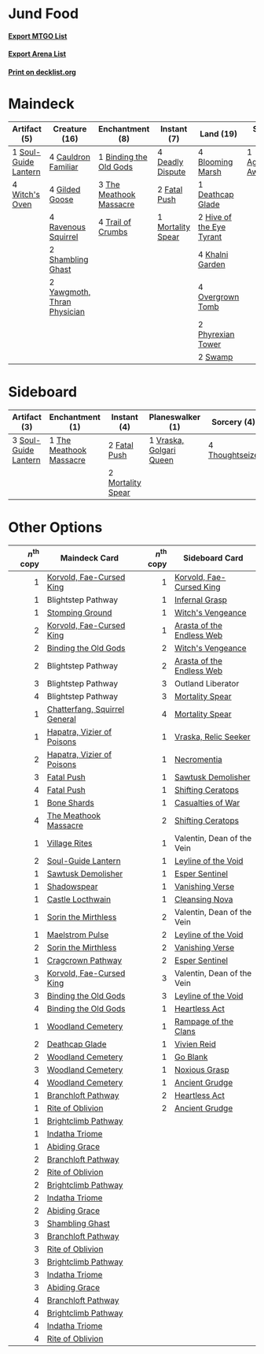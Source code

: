 # Jund Food

#### [Export MTGO List](../collection/Jund%20Food/Jund%20Food.txt)
#### [Export Arena List](../collection/Jund%20Food/Jund%20Food_arena.txt)
#### [Print on decklist.org](http://decklist.org/?deckmain=1%09Agadeem's%20Awakening%0A1%09Binding%20the%20Old%20Gods%0A4%09Blooming%20Marsh%0A4%09Cauldron%20Familiar%0A4%09Darkbore%20Pathway%0A4%09Deadly%20Dispute%0A1%09Deathcap%20Glade%0A2%09Fatal%20Push%0A4%09Gilded%20Goose%0A2%09Hive%20of%20the%20Eye%20Tyrant%0A4%09Khalni%20Garden%0A1%09Mortality%20Spear%0A4%09Overgrown%20Tomb%0A2%09Phyrexian%20Tower%0A4%09Ravenous%20Squirrel%0A2%09Shambling%20Ghast%0A1%09Soul-Guide%20Lantern%0A2%09Swamp%0A3%09The%20Meathook%20Massacre%0A4%09Trail%20of%20Crumbs%0A4%09Witch's%20Oven%0A2%09Yawgmoth,%20Thran%20Physician&deckside=2%09Fatal%20Push%0A2%09Mortality%20Spear%0A2%09Outland%20Liberator%0A3%09Soul-Guide%20Lantern%0A1%09The%20Meathook%20Massacre%0A4%09Thoughtseize%0A1%09Vraska,%20Golgari%20Queen)
# Maindeck

|                                         Artifact (5)                                          |                                            Creature (16)                                             |                                         Enchantment (8)                                          |                                        Instant (7)                                         |                                             Land (19)                                             |                                          Sorcery (1)                                           |   Unknown (4)    |
|-----------------------------------------------------------------------------------------------|------------------------------------------------------------------------------------------------------|--------------------------------------------------------------------------------------------------|--------------------------------------------------------------------------------------------|---------------------------------------------------------------------------------------------------|------------------------------------------------------------------------------------------------|------------------|
|1 [Soul-Guide Lantern](http://gatherer.wizards.com/Pages/Card/Details.aspx?multiverseid=476488)|4 [Cauldron Familiar](http://gatherer.wizards.com/Pages/Card/Details.aspx?multiverseid=473043)        |1 [Binding the Old Gods](http://gatherer.wizards.com/Pages/Card/Details.aspx?multiverseid=503822) |4 [Deadly Dispute](http://gatherer.wizards.com/Pages/Card/Details.aspx?multiverseid=527381) |4 [Blooming Marsh](http://gatherer.wizards.com/Pages/Card/Details.aspx?multiverseid=417816)        |1 [Agadeem's Awakening](http://gatherer.wizards.com/Pages/Card/Details.aspx?multiverseid=491723)|4 Darkbore Pathway|
|4 [Witch's Oven](http://gatherer.wizards.com/Pages/Card/Details.aspx?multiverseid=473199)      |4 [Gilded Goose](http://gatherer.wizards.com/Pages/Card/Details.aspx?multiverseid=473122)             |3 [The Meathook Massacre](http://gatherer.wizards.com/Pages/Card/Details.aspx?multiverseid=534886)|2 [Fatal Push](http://gatherer.wizards.com/Pages/Card/Details.aspx?multiverseid=423724)     |1 [Deathcap Glade](http://gatherer.wizards.com/Pages/Card/Details.aspx?multiverseid=541137)        |                                                                                                |                  |
|                                                                                               |4 [Ravenous Squirrel](http://gatherer.wizards.com/Pages/Card/Details.aspx?multiverseid=522287)        |4 [Trail of Crumbs](http://gatherer.wizards.com/Pages/Card/Details.aspx?multiverseid=473141)      |1 [Mortality Spear](http://gatherer.wizards.com/Pages/Card/Details.aspx?multiverseid=513699)|2 [Hive of the Eye Tyrant](http://gatherer.wizards.com/Pages/Card/Details.aspx?multiverseid=527545)|                                                                                                |                  |
|                                                                                               |2 [Shambling Ghast](http://gatherer.wizards.com/Pages/Card/Details.aspx?multiverseid=527406)          |                                                                                                  |                                                                                            |4 [Khalni Garden](http://gatherer.wizards.com/Pages/Card/Details.aspx?multiverseid=220535)         |                                                                                                |                  |
|                                                                                               |2 [Yawgmoth, Thran Physician](http://gatherer.wizards.com/Pages/Card/Details.aspx?multiverseid=464065)|                                                                                                  |                                                                                            |4 [Overgrown Tomb](http://gatherer.wizards.com/Pages/Card/Details.aspx?multiverseid=405103)        |                                                                                                |                  |
|                                                                                               |                                                                                                      |                                                                                                  |                                                                                            |2 [Phyrexian Tower](http://gatherer.wizards.com/Pages/Card/Details.aspx?multiverseid=456844)       |                                                                                                |                  |
|                                                                                               |                                                                                                      |                                                                                                  |                                                                                            |2 [Swamp](http://gatherer.wizards.com/Pages/Card/Details.aspx?multiverseid=439858)                 |                                                                                                |                  |


# Sideboard

|                                         Artifact (3)                                          |                                         Enchantment (1)                                          |                                        Instant (4)                                         |                                         Planeswalker (1)                                         |                                       Sorcery (4)                                       |    Unknown (2)    |
|-----------------------------------------------------------------------------------------------|--------------------------------------------------------------------------------------------------|--------------------------------------------------------------------------------------------|--------------------------------------------------------------------------------------------------|-----------------------------------------------------------------------------------------|-------------------|
|3 [Soul-Guide Lantern](http://gatherer.wizards.com/Pages/Card/Details.aspx?multiverseid=476488)|1 [The Meathook Massacre](http://gatherer.wizards.com/Pages/Card/Details.aspx?multiverseid=534886)|2 [Fatal Push](http://gatherer.wizards.com/Pages/Card/Details.aspx?multiverseid=423724)     |1 [Vraska, Golgari Queen](http://gatherer.wizards.com/Pages/Card/Details.aspx?multiverseid=452963)|4 [Thoughtseize](http://gatherer.wizards.com/Pages/Card/Details.aspx?multiverseid=438676)|2 Outland Liberator|
|                                                                                               |                                                                                                  |2 [Mortality Spear](http://gatherer.wizards.com/Pages/Card/Details.aspx?multiverseid=513699)|                                                                                                  |                                                                                         |                   |


# Other Options

|*n*<sup>th</sup> copy|                                             Maindeck Card                                              |*n*<sup>th</sup> copy|                                           Sideboard Card                                           |
|--------------------:|--------------------------------------------------------------------------------------------------------|--------------------:|----------------------------------------------------------------------------------------------------|
|                    1|[Korvold, Fae-Cursed King](http://gatherer.wizards.com/Pages/Card/Details.aspx?multiverseid=476047)     |                    1|[Korvold, Fae-Cursed King](http://gatherer.wizards.com/Pages/Card/Details.aspx?multiverseid=476047) |
|                    1|Blightstep Pathway                                                                                      |                    1|[Infernal Grasp](http://gatherer.wizards.com/Pages/Card/Details.aspx?multiverseid=534880)           |
|                    1|[Stomping Ground](http://gatherer.wizards.com/Pages/Card/Details.aspx?multiverseid=405110)              |                    1|[Witch's Vengeance](http://gatherer.wizards.com/Pages/Card/Details.aspx?multiverseid=473073)        |
|                    2|[Korvold, Fae-Cursed King](http://gatherer.wizards.com/Pages/Card/Details.aspx?multiverseid=476047)     |                    1|[Arasta of the Endless Web](http://gatherer.wizards.com/Pages/Card/Details.aspx?multiverseid=476416)|
|                    2|[Binding the Old Gods](http://gatherer.wizards.com/Pages/Card/Details.aspx?multiverseid=503822)         |                    2|[Witch's Vengeance](http://gatherer.wizards.com/Pages/Card/Details.aspx?multiverseid=473073)        |
|                    2|Blightstep Pathway                                                                                      |                    2|[Arasta of the Endless Web](http://gatherer.wizards.com/Pages/Card/Details.aspx?multiverseid=476416)|
|                    3|Blightstep Pathway                                                                                      |                    3|Outland Liberator                                                                                   |
|                    4|Blightstep Pathway                                                                                      |                    3|[Mortality Spear](http://gatherer.wizards.com/Pages/Card/Details.aspx?multiverseid=513699)          |
|                    1|[Chatterfang, Squirrel General](http://gatherer.wizards.com/Pages/Card/Details.aspx?multiverseid=522227)|                    4|[Mortality Spear](http://gatherer.wizards.com/Pages/Card/Details.aspx?multiverseid=513699)          |
|                    1|[Hapatra, Vizier of Poisons](http://gatherer.wizards.com/Pages/Card/Details.aspx?multiverseid=426901)   |                    1|[Vraska, Relic Seeker](http://gatherer.wizards.com/Pages/Card/Details.aspx?multiverseid=435388)     |
|                    2|[Hapatra, Vizier of Poisons](http://gatherer.wizards.com/Pages/Card/Details.aspx?multiverseid=426901)   |                    1|[Necromentia](http://gatherer.wizards.com/Pages/Card/Details.aspx?multiverseid=485439)              |
|                    3|[Fatal Push](http://gatherer.wizards.com/Pages/Card/Details.aspx?multiverseid=423724)                   |                    1|[Sawtusk Demolisher](http://gatherer.wizards.com/Pages/Card/Details.aspx?multiverseid=484911)       |
|                    4|[Fatal Push](http://gatherer.wizards.com/Pages/Card/Details.aspx?multiverseid=423724)                   |                    1|[Shifting Ceratops](http://gatherer.wizards.com/Pages/Card/Details.aspx?multiverseid=466948)        |
|                    1|[Bone Shards](http://gatherer.wizards.com/Pages/Card/Details.aspx?multiverseid=522152)                  |                    1|[Casualties of War](http://gatherer.wizards.com/Pages/Card/Details.aspx?multiverseid=461114)        |
|                    4|[The Meathook Massacre](http://gatherer.wizards.com/Pages/Card/Details.aspx?multiverseid=534886)        |                    2|[Shifting Ceratops](http://gatherer.wizards.com/Pages/Card/Details.aspx?multiverseid=466948)        |
|                    1|[Village Rites](http://gatherer.wizards.com/Pages/Card/Details.aspx?multiverseid=485449)                |                    1|Valentin, Dean of the Vein                                                                          |
|                    2|[Soul-Guide Lantern](http://gatherer.wizards.com/Pages/Card/Details.aspx?multiverseid=476488)           |                    1|[Leyline of the Void](http://gatherer.wizards.com/Pages/Card/Details.aspx?multiverseid=107682)      |
|                    1|[Sawtusk Demolisher](http://gatherer.wizards.com/Pages/Card/Details.aspx?multiverseid=484911)           |                    1|[Esper Sentinel](http://gatherer.wizards.com/Pages/Card/Details.aspx?multiverseid=522088)           |
|                    1|[Shadowspear](http://gatherer.wizards.com/Pages/Card/Details.aspx?multiverseid=476487)                  |                    1|[Vanishing Verse](http://gatherer.wizards.com/Pages/Card/Details.aspx?multiverseid=513736)          |
|                    1|[Castle Locthwain](http://gatherer.wizards.com/Pages/Card/Details.aspx?multiverseid=473203)             |                    1|[Cleansing Nova](http://gatherer.wizards.com/Pages/Card/Details.aspx?multiverseid=447145)           |
|                    1|[Sorin the Mirthless](http://gatherer.wizards.com/Pages/Card/Details.aspx?multiverseid=540983)          |                    2|Valentin, Dean of the Vein                                                                          |
|                    1|[Maelstrom Pulse](http://gatherer.wizards.com/Pages/Card/Details.aspx?multiverseid=180613)              |                    2|[Leyline of the Void](http://gatherer.wizards.com/Pages/Card/Details.aspx?multiverseid=107682)      |
|                    2|[Sorin the Mirthless](http://gatherer.wizards.com/Pages/Card/Details.aspx?multiverseid=540983)          |                    2|[Vanishing Verse](http://gatherer.wizards.com/Pages/Card/Details.aspx?multiverseid=513736)          |
|                    1|[Cragcrown Pathway](http://gatherer.wizards.com/Pages/Card/Details.aspx?multiverseid=491915)            |                    2|[Esper Sentinel](http://gatherer.wizards.com/Pages/Card/Details.aspx?multiverseid=522088)           |
|                    3|[Korvold, Fae-Cursed King](http://gatherer.wizards.com/Pages/Card/Details.aspx?multiverseid=476047)     |                    3|Valentin, Dean of the Vein                                                                          |
|                    3|[Binding the Old Gods](http://gatherer.wizards.com/Pages/Card/Details.aspx?multiverseid=503822)         |                    3|[Leyline of the Void](http://gatherer.wizards.com/Pages/Card/Details.aspx?multiverseid=107682)      |
|                    4|[Binding the Old Gods](http://gatherer.wizards.com/Pages/Card/Details.aspx?multiverseid=503822)         |                    1|[Heartless Act](http://gatherer.wizards.com/Pages/Card/Details.aspx?multiverseid=479611)            |
|                    1|[Woodland Cemetery](http://gatherer.wizards.com/Pages/Card/Details.aspx?multiverseid=443136)            |                    1|[Rampage of the Clans](http://gatherer.wizards.com/Pages/Card/Details.aspx?multiverseid=457278)     |
|                    2|[Deathcap Glade](http://gatherer.wizards.com/Pages/Card/Details.aspx?multiverseid=541137)               |                    1|[Vivien Reid](http://gatherer.wizards.com/Pages/Card/Details.aspx?multiverseid=447344)              |
|                    2|[Woodland Cemetery](http://gatherer.wizards.com/Pages/Card/Details.aspx?multiverseid=443136)            |                    1|[Go Blank](http://gatherer.wizards.com/Pages/Card/Details.aspx?multiverseid=513549)                 |
|                    3|[Woodland Cemetery](http://gatherer.wizards.com/Pages/Card/Details.aspx?multiverseid=443136)            |                    1|[Noxious Grasp](http://gatherer.wizards.com/Pages/Card/Details.aspx?multiverseid=466864)            |
|                    4|[Woodland Cemetery](http://gatherer.wizards.com/Pages/Card/Details.aspx?multiverseid=443136)            |                    1|[Ancient Grudge](http://gatherer.wizards.com/Pages/Card/Details.aspx?multiverseid=235600)           |
|                    1|[Branchloft Pathway](http://gatherer.wizards.com/Pages/Card/Details.aspx?multiverseid=491909)           |                    2|[Heartless Act](http://gatherer.wizards.com/Pages/Card/Details.aspx?multiverseid=479611)            |
|                    1|[Rite of Oblivion](http://gatherer.wizards.com/Pages/Card/Details.aspx?multiverseid=535033)             |                    2|[Ancient Grudge](http://gatherer.wizards.com/Pages/Card/Details.aspx?multiverseid=235600)           |
|                    1|[Brightclimb Pathway](http://gatherer.wizards.com/Pages/Card/Details.aspx?multiverseid=491911)          |                     |                                                                                                    |
|                    1|[Indatha Triome](http://gatherer.wizards.com/Pages/Card/Details.aspx?multiverseid=479768)               |                     |                                                                                                    |
|                    1|[Abiding Grace](http://gatherer.wizards.com/Pages/Card/Details.aspx?multiverseid=522077)                |                     |                                                                                                    |
|                    2|[Branchloft Pathway](http://gatherer.wizards.com/Pages/Card/Details.aspx?multiverseid=491909)           |                     |                                                                                                    |
|                    2|[Rite of Oblivion](http://gatherer.wizards.com/Pages/Card/Details.aspx?multiverseid=535033)             |                     |                                                                                                    |
|                    2|[Brightclimb Pathway](http://gatherer.wizards.com/Pages/Card/Details.aspx?multiverseid=491911)          |                     |                                                                                                    |
|                    2|[Indatha Triome](http://gatherer.wizards.com/Pages/Card/Details.aspx?multiverseid=479768)               |                     |                                                                                                    |
|                    2|[Abiding Grace](http://gatherer.wizards.com/Pages/Card/Details.aspx?multiverseid=522077)                |                     |                                                                                                    |
|                    3|[Shambling Ghast](http://gatherer.wizards.com/Pages/Card/Details.aspx?multiverseid=527406)              |                     |                                                                                                    |
|                    3|[Branchloft Pathway](http://gatherer.wizards.com/Pages/Card/Details.aspx?multiverseid=491909)           |                     |                                                                                                    |
|                    3|[Rite of Oblivion](http://gatherer.wizards.com/Pages/Card/Details.aspx?multiverseid=535033)             |                     |                                                                                                    |
|                    3|[Brightclimb Pathway](http://gatherer.wizards.com/Pages/Card/Details.aspx?multiverseid=491911)          |                     |                                                                                                    |
|                    3|[Indatha Triome](http://gatherer.wizards.com/Pages/Card/Details.aspx?multiverseid=479768)               |                     |                                                                                                    |
|                    3|[Abiding Grace](http://gatherer.wizards.com/Pages/Card/Details.aspx?multiverseid=522077)                |                     |                                                                                                    |
|                    4|[Branchloft Pathway](http://gatherer.wizards.com/Pages/Card/Details.aspx?multiverseid=491909)           |                     |                                                                                                    |
|                    4|[Brightclimb Pathway](http://gatherer.wizards.com/Pages/Card/Details.aspx?multiverseid=491911)          |                     |                                                                                                    |
|                    4|[Indatha Triome](http://gatherer.wizards.com/Pages/Card/Details.aspx?multiverseid=479768)               |                     |                                                                                                    |
|                    4|[Rite of Oblivion](http://gatherer.wizards.com/Pages/Card/Details.aspx?multiverseid=535033)             |                     |                                                                                                    |


